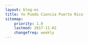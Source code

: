 ```yaml
---
layout: blog-es
title: Yo Puedo Ciencia Puerto Rico
sitemap:
    priority: 1.0
    lastmod: 2017-11-02
    changefreq: weekly
---
```


